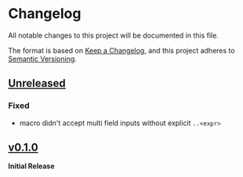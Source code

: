 # Changelog
All notable changes to this project will be documented in this file.

The format is based on [Keep a Changelog](https://keepachangelog.com/en/1.0.0/),
and this project adheres to [Semantic Versioning](https://semver.org/spec/v2.0.0.html).

## [Unreleased]
### Fixed
- macro didn't accept multi field inputs without explicit `..<expr>`

## [v0.1.0] 
**Initial Release**

[unreleased]: https://github.com/ModProg/non-exhaustive/compare/v0.1.0...HEAD
[v0.1.0]: https://github.com/ModProg/non-exhaustive/tree/v0.1.0
